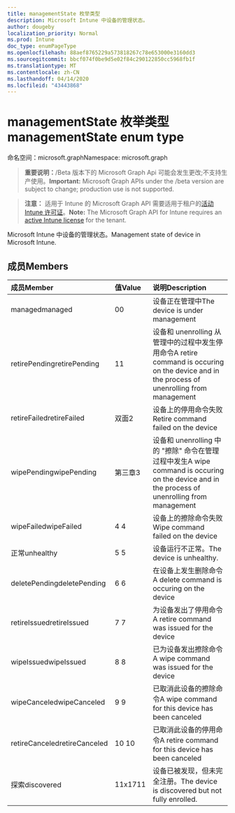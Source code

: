 ```yaml
---
title: managementState 枚举类型
description: Microsoft Intune 中设备的管理状态。
author: dougeby
localization_priority: Normal
ms.prod: Intune
doc_type: enumPageType
ms.openlocfilehash: 88aef8765229a573818267c78e653000e3160dd3
ms.sourcegitcommit: bbcf074f0be9d5e02f84c290122850cc5968fb1f
ms.translationtype: MT
ms.contentlocale: zh-CN
ms.lasthandoff: 04/14/2020
ms.locfileid: "43443868"
---
```

# <a name="managementstate-enum-type"></a><span data-ttu-id="9a040-103">managementState 枚举类型</span><span class="sxs-lookup"><span data-stu-id="9a040-103">managementState enum type</span></span>

<span data-ttu-id="9a040-104">命名空间：microsoft.graph</span><span class="sxs-lookup"><span data-stu-id="9a040-104">Namespace: microsoft.graph</span></span>

> <span data-ttu-id="9a040-105">**重要说明：**/Beta 版本下的 Microsoft Graph Api 可能会发生更改;不支持生产使用。</span><span class="sxs-lookup"><span data-stu-id="9a040-105">**Important:** Microsoft Graph APIs under the /beta version are subject to change; production use is not supported.</span></span>

> <span data-ttu-id="9a040-106">**注意：** 适用于 Intune 的 Microsoft Graph API 需要适用于租户的[活动 Intune 许可证](https://go.microsoft.com/fwlink/?linkid=839381)。</span><span class="sxs-lookup"><span data-stu-id="9a040-106">**Note:** The Microsoft Graph API for Intune requires an [active Intune license](https://go.microsoft.com/fwlink/?linkid=839381) for the tenant.</span></span>

<span data-ttu-id="9a040-107">Microsoft Intune 中设备的管理状态。</span><span class="sxs-lookup"><span data-stu-id="9a040-107">Management state of device in Microsoft Intune.</span></span>

## <a name="members"></a><span data-ttu-id="9a040-108">成员</span><span class="sxs-lookup"><span data-stu-id="9a040-108">Members</span></span>
|<span data-ttu-id="9a040-109">成员</span><span class="sxs-lookup"><span data-stu-id="9a040-109">Member</span></span>|<span data-ttu-id="9a040-110">值</span><span class="sxs-lookup"><span data-stu-id="9a040-110">Value</span></span>|<span data-ttu-id="9a040-111">说明</span><span class="sxs-lookup"><span data-stu-id="9a040-111">Description</span></span>|
|:---|:---|:---|
|<span data-ttu-id="9a040-112">managed</span><span class="sxs-lookup"><span data-stu-id="9a040-112">managed</span></span>|<span data-ttu-id="9a040-113">0</span><span class="sxs-lookup"><span data-stu-id="9a040-113">0</span></span>|<span data-ttu-id="9a040-114">设备正在管理中</span><span class="sxs-lookup"><span data-stu-id="9a040-114">The device is under management</span></span>|
|<span data-ttu-id="9a040-115">retirePending</span><span class="sxs-lookup"><span data-stu-id="9a040-115">retirePending</span></span>|<span data-ttu-id="9a040-116">1</span><span class="sxs-lookup"><span data-stu-id="9a040-116">1</span></span>|<span data-ttu-id="9a040-117">设备和 unenrolling 从管理中的过程中发生停用命令</span><span class="sxs-lookup"><span data-stu-id="9a040-117">A retire command is occuring on the device and in the process of unenrolling from management</span></span>|
|<span data-ttu-id="9a040-118">retireFailed</span><span class="sxs-lookup"><span data-stu-id="9a040-118">retireFailed</span></span>|<span data-ttu-id="9a040-119">双面</span><span class="sxs-lookup"><span data-stu-id="9a040-119">2</span></span>|<span data-ttu-id="9a040-120">设备上的停用命令失败</span><span class="sxs-lookup"><span data-stu-id="9a040-120">Retire command failed on the device</span></span>|
|<span data-ttu-id="9a040-121">wipePending</span><span class="sxs-lookup"><span data-stu-id="9a040-121">wipePending</span></span>|<span data-ttu-id="9a040-122">第三章</span><span class="sxs-lookup"><span data-stu-id="9a040-122">3</span></span>|<span data-ttu-id="9a040-123">设备和 unenrolling 中的 "擦除" 命令在管理过程中发生</span><span class="sxs-lookup"><span data-stu-id="9a040-123">A wipe command is occuring on the device and in the process of unenrolling from management</span></span>|
|<span data-ttu-id="9a040-124">wipeFailed</span><span class="sxs-lookup"><span data-stu-id="9a040-124">wipeFailed</span></span>|<span data-ttu-id="9a040-125">4 </span><span class="sxs-lookup"><span data-stu-id="9a040-125">4</span></span>|<span data-ttu-id="9a040-126">设备上的擦除命令失败</span><span class="sxs-lookup"><span data-stu-id="9a040-126">Wipe command failed on the device</span></span>|
|<span data-ttu-id="9a040-127">正常</span><span class="sxs-lookup"><span data-stu-id="9a040-127">unhealthy</span></span>|<span data-ttu-id="9a040-128">5 </span><span class="sxs-lookup"><span data-stu-id="9a040-128">5</span></span>|<span data-ttu-id="9a040-129">设备运行不正常。</span><span class="sxs-lookup"><span data-stu-id="9a040-129">The device is unhealthy.</span></span>|
|<span data-ttu-id="9a040-130">deletePending</span><span class="sxs-lookup"><span data-stu-id="9a040-130">deletePending</span></span>|<span data-ttu-id="9a040-131">6 </span><span class="sxs-lookup"><span data-stu-id="9a040-131">6</span></span>|<span data-ttu-id="9a040-132">在设备上发生删除命令</span><span class="sxs-lookup"><span data-stu-id="9a040-132">A delete command is occuring on the device</span></span> |
|<span data-ttu-id="9a040-133">retireIssued</span><span class="sxs-lookup"><span data-stu-id="9a040-133">retireIssued</span></span>|<span data-ttu-id="9a040-134">7 </span><span class="sxs-lookup"><span data-stu-id="9a040-134">7</span></span>|<span data-ttu-id="9a040-135">为设备发出了停用命令</span><span class="sxs-lookup"><span data-stu-id="9a040-135">A retire command was issued for the device</span></span>|
|<span data-ttu-id="9a040-136">wipeIssued</span><span class="sxs-lookup"><span data-stu-id="9a040-136">wipeIssued</span></span>|<span data-ttu-id="9a040-137">8 </span><span class="sxs-lookup"><span data-stu-id="9a040-137">8</span></span>|<span data-ttu-id="9a040-138">已为设备发出擦除命令</span><span class="sxs-lookup"><span data-stu-id="9a040-138">A wipe command was issued for the device</span></span>|
|<span data-ttu-id="9a040-139">wipeCanceled</span><span class="sxs-lookup"><span data-stu-id="9a040-139">wipeCanceled</span></span>|<span data-ttu-id="9a040-140">9 </span><span class="sxs-lookup"><span data-stu-id="9a040-140">9</span></span>|<span data-ttu-id="9a040-141">已取消此设备的擦除命令</span><span class="sxs-lookup"><span data-stu-id="9a040-141">A wipe command for this device has been canceled</span></span>|
|<span data-ttu-id="9a040-142">retireCanceled</span><span class="sxs-lookup"><span data-stu-id="9a040-142">retireCanceled</span></span>|<span data-ttu-id="9a040-143">10 </span><span class="sxs-lookup"><span data-stu-id="9a040-143">10</span></span>|<span data-ttu-id="9a040-144">已取消此设备的停用命令</span><span class="sxs-lookup"><span data-stu-id="9a040-144">A retire command for this device has been canceled</span></span>|
|<span data-ttu-id="9a040-145">探索</span><span class="sxs-lookup"><span data-stu-id="9a040-145">discovered</span></span>|<span data-ttu-id="9a040-146">11x17</span><span class="sxs-lookup"><span data-stu-id="9a040-146">11</span></span>|<span data-ttu-id="9a040-147">设备已被发现，但未完全注册。</span><span class="sxs-lookup"><span data-stu-id="9a040-147">The device is discovered but not fully enrolled.</span></span>|




